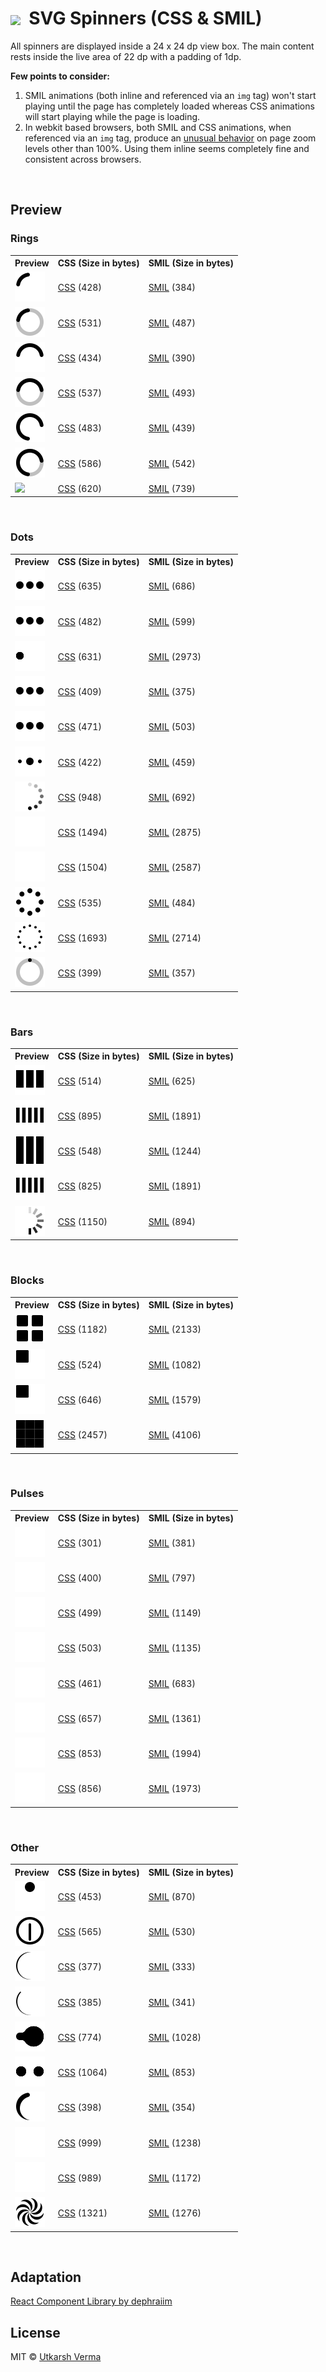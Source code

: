 # <img src="./preview/icon-48.gif" valign="middle">&nbsp;&nbsp;SVG Spinners (CSS & SMIL)

All spinners are displayed inside a 24 x 24 dp view box. The main content rests inside the live area of 22 dp with a padding of 1dp.

**Few points to consider:**

1. SMIL animations (both inline and referenced via an `img` tag) won't start playing until the page has completely loaded whereas CSS animations will start playing while the page is loading.
2. In webkit based browsers, both SMIL and CSS animations, when referenced via an `img` tag, produce an [unusual behavior](https://github.com/n3r4zzurr0/svg-spinners/issues/2) on page zoom levels other than 100%. Using them inline seems completely fine and consistent across browsers.

<br />

## Preview

<h3>Rings</h3><table><tr><th>Preview</th><th>CSS (Size in bytes)</th><th>SMIL (Size in bytes)</th></tr><tr><td><picture><source media="(prefers-color-scheme: dark)" srcset="./preview/90-ring-white-36.svg"><img src="./preview/90-ring-black-36.svg"></picture></td><td><a href="./svg-css/90-ring.svg">CSS</a> (428)</td><td><a href="./svg-smil/90-ring.svg">SMIL</a> (384)</td></tr><tr><td><picture><source media="(prefers-color-scheme: dark)" srcset="./preview/90-ring-with-bg-white-36.svg"><img src="./preview/90-ring-with-bg-black-36.svg"></picture></td><td><a href="./svg-css/90-ring-with-bg.svg">CSS</a> (531)</td><td><a href="./svg-smil/90-ring-with-bg.svg">SMIL</a> (487)</td></tr><tr><td><picture><source media="(prefers-color-scheme: dark)" srcset="./preview/180-ring-white-36.svg"><img src="./preview/180-ring-black-36.svg"></picture></td><td><a href="./svg-css/180-ring.svg">CSS</a> (434)</td><td><a href="./svg-smil/180-ring.svg">SMIL</a> (390)</td></tr><tr><td><picture><source media="(prefers-color-scheme: dark)" srcset="./preview/180-ring-with-bg-white-36.svg"><img src="./preview/180-ring-with-bg-black-36.svg"></picture></td><td><a href="./svg-css/180-ring-with-bg.svg">CSS</a> (537)</td><td><a href="./svg-smil/180-ring-with-bg.svg">SMIL</a> (493)</td></tr><tr><td><picture><source media="(prefers-color-scheme: dark)" srcset="./preview/270-ring-white-36.svg"><img src="./preview/270-ring-black-36.svg"></picture></td><td><a href="./svg-css/270-ring.svg">CSS</a> (483)</td><td><a href="./svg-smil/270-ring.svg">SMIL</a> (439)</td></tr><tr><td><picture><source media="(prefers-color-scheme: dark)" srcset="./preview/270-ring-with-bg-white-36.svg"><img src="./preview/270-ring-with-bg-black-36.svg"></picture></td><td><a href="./svg-css/270-ring-with-bg.svg">CSS</a> (586)</td><td><a href="./svg-smil/270-ring-with-bg.svg">SMIL</a> (542)</td></tr><tr><td><picture><source media="(prefers-color-scheme: dark)" srcset="./preview/ring-resize-white-36.svg"><img src="./preview/ring-resize-black-36.svg"></picture></td><td><a href="./svg-css/ring-resize.svg">CSS</a> (620)</td><td><a href="./svg-smil/ring-resize.svg">SMIL</a> (739)</td></tr></table><br /><h3>Dots</h3><table><tr><th>Preview</th><th>CSS (Size in bytes)</th><th>SMIL (Size in bytes)</th></tr><tr><td><picture><source media="(prefers-color-scheme: dark)" srcset="./preview/3-dots-bounce-white-36.svg"><img src="./preview/3-dots-bounce-black-36.svg"></picture></td><td><a href="./svg-css/3-dots-bounce.svg">CSS</a> (635)</td><td><a href="./svg-smil/3-dots-bounce.svg">SMIL</a> (686)</td></tr><tr><td><picture><source media="(prefers-color-scheme: dark)" srcset="./preview/3-dots-fade-white-36.svg"><img src="./preview/3-dots-fade-black-36.svg"></picture></td><td><a href="./svg-css/3-dots-fade.svg">CSS</a> (482)</td><td><a href="./svg-smil/3-dots-fade.svg">SMIL</a> (599)</td></tr><tr><td><picture><source media="(prefers-color-scheme: dark)" srcset="./preview/3-dots-move-white-36.svg"><img src="./preview/3-dots-move-black-36.svg"></picture></td><td><a href="./svg-css/3-dots-move.svg">CSS</a> (631)</td><td><a href="./svg-smil/3-dots-move.svg">SMIL</a> (2973)</td></tr><tr><td><picture><source media="(prefers-color-scheme: dark)" srcset="./preview/3-dots-rotate-white-36.svg"><img src="./preview/3-dots-rotate-black-36.svg"></picture></td><td><a href="./svg-css/3-dots-rotate.svg">CSS</a> (409)</td><td><a href="./svg-smil/3-dots-rotate.svg">SMIL</a> (375)</td></tr><tr><td><picture><source media="(prefers-color-scheme: dark)" srcset="./preview/3-dots-scale-white-36.svg"><img src="./preview/3-dots-scale-black-36.svg"></picture></td><td><a href="./svg-css/3-dots-scale.svg">CSS</a> (471)</td><td><a href="./svg-smil/3-dots-scale.svg">SMIL</a> (503)</td></tr><tr><td><picture><source media="(prefers-color-scheme: dark)" srcset="./preview/3-dots-scale-middle-white-36.svg"><img src="./preview/3-dots-scale-middle-black-36.svg"></picture></td><td><a href="./svg-css/3-dots-scale-middle.svg">CSS</a> (422)</td><td><a href="./svg-smil/3-dots-scale-middle.svg">SMIL</a> (459)</td></tr><tr><td><picture><source media="(prefers-color-scheme: dark)" srcset="./preview/6-dots-rotate-white-36.svg"><img src="./preview/6-dots-rotate-black-36.svg"></picture></td><td><a href="./svg-css/6-dots-rotate.svg">CSS</a> (948)</td><td><a href="./svg-smil/6-dots-rotate.svg">SMIL</a> (692)</td></tr><tr><td><picture><source media="(prefers-color-scheme: dark)" srcset="./preview/6-dots-scale-white-36.svg"><img src="./preview/6-dots-scale-black-36.svg"></picture></td><td><a href="./svg-css/6-dots-scale.svg">CSS</a> (1494)</td><td><a href="./svg-smil/6-dots-scale.svg">SMIL</a> (2875)</td></tr><tr><td><picture><source media="(prefers-color-scheme: dark)" srcset="./preview/6-dots-scale-middle-white-36.svg"><img src="./preview/6-dots-scale-middle-black-36.svg"></picture></td><td><a href="./svg-css/6-dots-scale-middle.svg">CSS</a> (1504)</td><td><a href="./svg-smil/6-dots-scale-middle.svg">SMIL</a> (2587)</td></tr><tr><td><picture><source media="(prefers-color-scheme: dark)" srcset="./preview/8-dots-rotate-white-36.svg"><img src="./preview/8-dots-rotate-black-36.svg"></picture></td><td><a href="./svg-css/8-dots-rotate.svg">CSS</a> (535)</td><td><a href="./svg-smil/8-dots-rotate.svg">SMIL</a> (484)</td></tr><tr><td><picture><source media="(prefers-color-scheme: dark)" srcset="./preview/12-dots-scale-rotate-white-36.svg"><img src="./preview/12-dots-scale-rotate-black-36.svg"></picture></td><td><a href="./svg-css/12-dots-scale-rotate.svg">CSS</a> (1693)</td><td><a href="./svg-smil/12-dots-scale-rotate.svg">SMIL</a> (2714)</td></tr><tr><td><picture><source media="(prefers-color-scheme: dark)" srcset="./preview/dot-revolve-white-36.svg"><img src="./preview/dot-revolve-black-36.svg"></picture></td><td><a href="./svg-css/dot-revolve.svg">CSS</a> (399)</td><td><a href="./svg-smil/dot-revolve.svg">SMIL</a> (357)</td></tr></table><br /><h3>Bars</h3><table><tr><th>Preview</th><th>CSS (Size in bytes)</th><th>SMIL (Size in bytes)</th></tr><tr><td><picture><source media="(prefers-color-scheme: dark)" srcset="./preview/bars-fade-white-36.svg"><img src="./preview/bars-fade-black-36.svg"></picture></td><td><a href="./svg-css/bars-fade.svg">CSS</a> (514)</td><td><a href="./svg-smil/bars-fade.svg">SMIL</a> (625)</td></tr><tr><td><picture><source media="(prefers-color-scheme: dark)" srcset="./preview/bars-scale-white-36.svg"><img src="./preview/bars-scale-black-36.svg"></picture></td><td><a href="./svg-css/bars-scale.svg">CSS</a> (895)</td><td><a href="./svg-smil/bars-scale.svg">SMIL</a> (1891)</td></tr><tr><td><picture><source media="(prefers-color-scheme: dark)" srcset="./preview/bars-scale-fade-white-36.svg"><img src="./preview/bars-scale-fade-black-36.svg"></picture></td><td><a href="./svg-css/bars-scale-fade.svg">CSS</a> (548)</td><td><a href="./svg-smil/bars-scale-fade.svg">SMIL</a> (1244)</td></tr><tr><td><picture><source media="(prefers-color-scheme: dark)" srcset="./preview/bars-scale-middle-white-36.svg"><img src="./preview/bars-scale-middle-black-36.svg"></picture></td><td><a href="./svg-css/bars-scale-middle.svg">CSS</a> (825)</td><td><a href="./svg-smil/bars-scale-middle.svg">SMIL</a> (1891)</td></tr><tr><td><picture><source media="(prefers-color-scheme: dark)" srcset="./preview/bars-rotate-fade-white-36.svg"><img src="./preview/bars-rotate-fade-black-36.svg"></picture></td><td><a href="./svg-css/bars-rotate-fade.svg">CSS</a> (1150)</td><td><a href="./svg-smil/bars-rotate-fade.svg">SMIL</a> (894)</td></tr></table><br /><h3>Blocks</h3><table><tr><th>Preview</th><th>CSS (Size in bytes)</th><th>SMIL (Size in bytes)</th></tr><tr><td><picture><source media="(prefers-color-scheme: dark)" srcset="./preview/blocks-scale-white-36.svg"><img src="./preview/blocks-scale-black-36.svg"></picture></td><td><a href="./svg-css/blocks-scale.svg">CSS</a> (1182)</td><td><a href="./svg-smil/blocks-scale.svg">SMIL</a> (2133)</td></tr><tr><td><picture><source media="(prefers-color-scheme: dark)" srcset="./preview/blocks-shuffle-2-white-36.svg"><img src="./preview/blocks-shuffle-2-black-36.svg"></picture></td><td><a href="./svg-css/blocks-shuffle-2.svg">CSS</a> (524)</td><td><a href="./svg-smil/blocks-shuffle-2.svg">SMIL</a> (1082)</td></tr><tr><td><picture><source media="(prefers-color-scheme: dark)" srcset="./preview/blocks-shuffle-3-white-36.svg"><img src="./preview/blocks-shuffle-3-black-36.svg"></picture></td><td><a href="./svg-css/blocks-shuffle-3.svg">CSS</a> (646)</td><td><a href="./svg-smil/blocks-shuffle-3.svg">SMIL</a> (1579)</td></tr><tr><td><picture><source media="(prefers-color-scheme: dark)" srcset="./preview/blocks-wave-white-36.svg"><img src="./preview/blocks-wave-black-36.svg"></picture></td><td><a href="./svg-css/blocks-wave.svg">CSS</a> (2457)</td><td><a href="./svg-smil/blocks-wave.svg">SMIL</a> (4106)</td></tr></table><br /><h3>Pulses</h3><table><tr><th>Preview</th><th>CSS (Size in bytes)</th><th>SMIL (Size in bytes)</th></tr><tr><td><picture><source media="(prefers-color-scheme: dark)" srcset="./preview/pulse-white-36.svg"><img src="./preview/pulse-black-36.svg"></picture></td><td><a href="./svg-css/pulse.svg">CSS</a> (301)</td><td><a href="./svg-smil/pulse.svg">SMIL</a> (381)</td></tr><tr><td><picture><source media="(prefers-color-scheme: dark)" srcset="./preview/pulse-2-white-36.svg"><img src="./preview/pulse-2-black-36.svg"></picture></td><td><a href="./svg-css/pulse-2.svg">CSS</a> (400)</td><td><a href="./svg-smil/pulse-2.svg">SMIL</a> (797)</td></tr><tr><td><picture><source media="(prefers-color-scheme: dark)" srcset="./preview/pulse-3-white-36.svg"><img src="./preview/pulse-3-black-36.svg"></picture></td><td><a href="./svg-css/pulse-3.svg">CSS</a> (499)</td><td><a href="./svg-smil/pulse-3.svg">SMIL</a> (1149)</td></tr><tr><td><picture><source media="(prefers-color-scheme: dark)" srcset="./preview/pulse-multiple-white-36.svg"><img src="./preview/pulse-multiple-black-36.svg"></picture></td><td><a href="./svg-css/pulse-multiple.svg">CSS</a> (503)</td><td><a href="./svg-smil/pulse-multiple.svg">SMIL</a> (1135)</td></tr><tr><td><picture><source media="(prefers-color-scheme: dark)" srcset="./preview/pulse-ring-white-36.svg"><img src="./preview/pulse-ring-black-36.svg"></picture></td><td><a href="./svg-css/pulse-ring.svg">CSS</a> (461)</td><td><a href="./svg-smil/pulse-ring.svg">SMIL</a> (683)</td></tr><tr><td><picture><source media="(prefers-color-scheme: dark)" srcset="./preview/pulse-rings-2-white-36.svg"><img src="./preview/pulse-rings-2-black-36.svg"></picture></td><td><a href="./svg-css/pulse-rings-2.svg">CSS</a> (657)</td><td><a href="./svg-smil/pulse-rings-2.svg">SMIL</a> (1361)</td></tr><tr><td><picture><source media="(prefers-color-scheme: dark)" srcset="./preview/pulse-rings-3-white-36.svg"><img src="./preview/pulse-rings-3-black-36.svg"></picture></td><td><a href="./svg-css/pulse-rings-3.svg">CSS</a> (853)</td><td><a href="./svg-smil/pulse-rings-3.svg">SMIL</a> (1994)</td></tr><tr><td><picture><source media="(prefers-color-scheme: dark)" srcset="./preview/pulse-rings-multiple-white-36.svg"><img src="./preview/pulse-rings-multiple-black-36.svg"></picture></td><td><a href="./svg-css/pulse-rings-multiple.svg">CSS</a> (856)</td><td><a href="./svg-smil/pulse-rings-multiple.svg">SMIL</a> (1973)</td></tr></table><br /><h3>Other</h3><table><tr><th>Preview</th><th>CSS (Size in bytes)</th><th>SMIL (Size in bytes)</th></tr><tr><td><picture><source media="(prefers-color-scheme: dark)" srcset="./preview/bouncing-ball-white-36.svg"><img src="./preview/bouncing-ball-black-36.svg"></picture></td><td><a href="./svg-css/bouncing-ball.svg">CSS</a> (453)</td><td><a href="./svg-smil/bouncing-ball.svg">SMIL</a> (870)</td></tr><tr><td><picture><source media="(prefers-color-scheme: dark)" srcset="./preview/clock-white-36.svg"><img src="./preview/clock-black-36.svg"></picture></td><td><a href="./svg-css/clock.svg">CSS</a> (565)</td><td><a href="./svg-smil/clock.svg">SMIL</a> (530)</td></tr><tr><td><picture><source media="(prefers-color-scheme: dark)" srcset="./preview/eclipse-white-36.svg"><img src="./preview/eclipse-black-36.svg"></picture></td><td><a href="./svg-css/eclipse.svg">CSS</a> (377)</td><td><a href="./svg-smil/eclipse.svg">SMIL</a> (333)</td></tr><tr><td><picture><source media="(prefers-color-scheme: dark)" srcset="./preview/eclipse-half-white-36.svg"><img src="./preview/eclipse-half-black-36.svg"></picture></td><td><a href="./svg-css/eclipse-half.svg">CSS</a> (385)</td><td><a href="./svg-smil/eclipse-half.svg">SMIL</a> (341)</td></tr><tr><td><picture><source media="(prefers-color-scheme: dark)" srcset="./preview/gooey-balls-1-white-36.svg"><img src="./preview/gooey-balls-1-black-36.svg"></picture></td><td><a href="./svg-css/gooey-balls-1.svg">CSS</a> (774)</td><td><a href="./svg-smil/gooey-balls-1.svg">SMIL</a> (1028)</td></tr><tr><td><picture><source media="(prefers-color-scheme: dark)" srcset="./preview/gooey-balls-2-white-36.svg"><img src="./preview/gooey-balls-2-black-36.svg"></picture></td><td><a href="./svg-css/gooey-balls-2.svg">CSS</a> (1064)</td><td><a href="./svg-smil/gooey-balls-2.svg">SMIL</a> (853)</td></tr><tr><td><picture><source media="(prefers-color-scheme: dark)" srcset="./preview/tadpole-white-36.svg"><img src="./preview/tadpole-black-36.svg"></picture></td><td><a href="./svg-css/tadpole.svg">CSS</a> (398)</td><td><a href="./svg-smil/tadpole.svg">SMIL</a> (354)</td></tr><tr><td><picture><source media="(prefers-color-scheme: dark)" srcset="./preview/wifi-white-36.svg"><img src="./preview/wifi-black-36.svg"></picture></td><td><a href="./svg-css/wifi.svg">CSS</a> (999)</td><td><a href="./svg-smil/wifi.svg">SMIL</a> (1238)</td></tr><tr><td><picture><source media="(prefers-color-scheme: dark)" srcset="./preview/wifi-fade-white-36.svg"><img src="./preview/wifi-fade-black-36.svg"></picture></td><td><a href="./svg-css/wifi-fade.svg">CSS</a> (989)</td><td><a href="./svg-smil/wifi-fade.svg">SMIL</a> (1172)</td></tr><tr><td><picture><source media="(prefers-color-scheme: dark)" srcset="./preview/wind-toy-white-36.svg"><img src="./preview/wind-toy-black-36.svg"></picture></td><td><a href="./svg-css/wind-toy.svg">CSS</a> (1321)</td><td><a href="./svg-smil/wind-toy.svg">SMIL</a> (1276)</td></tr></table><br />

## Adaptation

[React Component Library by dephraiim](./LICENSE)

## License

MIT © [Utkarsh Verma](https://github.com/n3r4zzurr0)
